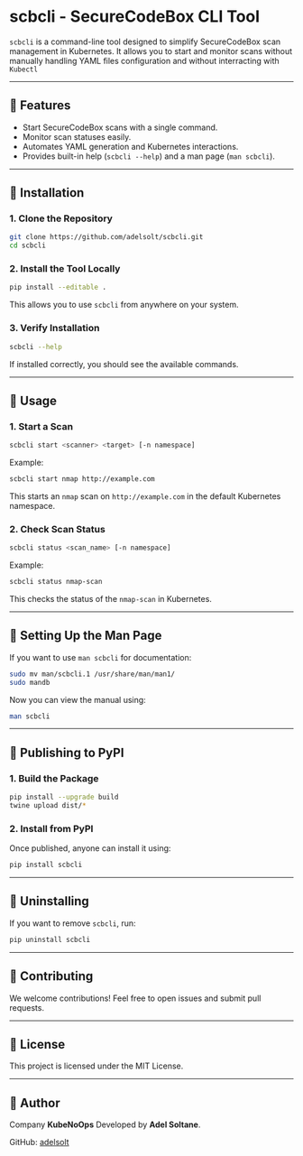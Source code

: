 # **scbcli - SecureCodeBox CLI Tool**

`scbcli` is a command-line tool designed to simplify SecureCodeBox scan management in Kubernetes. It allows you to start and monitor scans without manually handling YAML files configuration and without interracting with `Kubectl`

---

## **🚀 Features**
- Start SecureCodeBox scans with a single command.
- Monitor scan statuses easily.
- Automates YAML generation and Kubernetes interactions.
- Provides built-in help (`scbcli --help`) and a man page (`man scbcli`).

---

## **📌 Installation**

### **1. Clone the Repository**
```bash
git clone https://github.com/adelsolt/scbcli.git
cd scbcli
```

### **2. Install the Tool Locally**
```bash
pip install --editable .
```
This allows you to use `scbcli` from anywhere on your system.

### **3. Verify Installation**
```bash
scbcli --help
```
If installed correctly, you should see the available commands.

---

## **📌 Usage**

### **1. Start a Scan**
```bash
scbcli start <scanner> <target> [-n namespace]
```
Example:
```bash
scbcli start nmap http://example.com
```
This starts an `nmap` scan on `http://example.com` in the default Kubernetes namespace.

### **2. Check Scan Status**
```bash
scbcli status <scan_name> [-n namespace]
```
Example:
```bash
scbcli status nmap-scan
```
This checks the status of the `nmap-scan` in Kubernetes.

---

## **📌 Setting Up the Man Page**
If you want to use `man scbcli` for documentation:
```bash
sudo mv man/scbcli.1 /usr/share/man/man1/
sudo mandb
```
Now you can view the manual using:
```bash
man scbcli
```

---

## **📌 Publishing to PyPI**

### **1. Build the Package**
```bash
pip install --upgrade build
twine upload dist/*
```

### **2. Install from PyPI**
Once published, anyone can install it using:
```bash
pip install scbcli
```

---

## **📌 Uninstalling**
If you want to remove `scbcli`, run:
```bash
pip uninstall scbcli
```

---

## **📌 Contributing**
We welcome contributions! Feel free to open issues and submit pull requests.

---

## **📌 License**
This project is licensed under the MIT License.

---

## **📌 Author**
Company **KubeNoOps**
Developed by **Adel Soltane**.

GitHub: [adelsolt](https://github.com/adelsolt)


